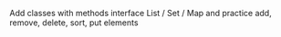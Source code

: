 Add classes with methods interface List / Set / Map and practice add, remove, delete, sort, put elements
